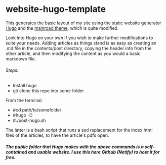 # website-hugo-template


This generates the basic layout of my site using the static website generator [Hugo](https://gohugo.io/) and the [mainroad theme](https://github.com/Vimux/mainroad), which is quite modified.

Look into Hugo on your own if you wish to make further modifications to suite your needs. Adding articles as things stand is as easy as creating an .md file in the contents/post directory, copying the header info from the other article, and then modifying the content as you would a basic markdown file.

###### Steps:

* Install hugo
* git clone this repo into some folder

From the terminal:
* #cd path/to/somefolder
* #hugo -D
* #./post-hugo.sh

The latter is a bash script that runs a sed replacement for the index.html files of the articles, to have the article's pdfs open.

##### The public folder that Hugo makes with the above commands is a self-contained and usable website. I use this here Github (Netify) to host it for free.


